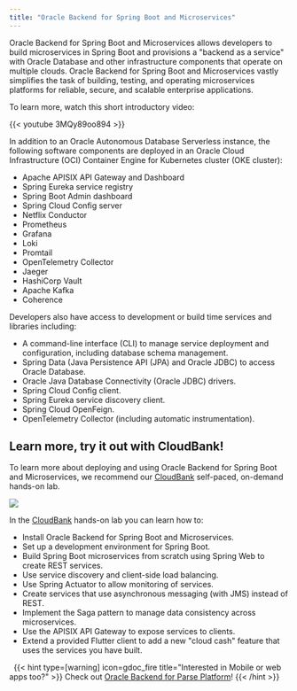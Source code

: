 ```yaml
---
title: "Oracle Backend for Spring Boot and Microservices"
---
```


Oracle Backend for Spring Boot and Microservices allows developers to build microservices in Spring Boot and provisions a "backend as a service" with
Oracle Database and other infrastructure components that operate on multiple clouds. Oracle Backend for Spring Boot and Microservices vastly simplifies the task of
building, testing, and operating microservices platforms for reliable, secure, and scalable enterprise applications.

To learn more, watch this short introductory video:

{{< youtube 3MQy89oo894 >}}

In addition to an Oracle Autonomous Database Serverless instance, the following software components are deployed in an Oracle Cloud
Infrastructure (OCI) Container Engine for Kubernetes cluster (OKE cluster):

- Apache APISIX API Gateway and Dashboard
- Spring Eureka service registry
- Spring Boot Admin dashboard
- Spring Cloud Config server
- Netflix Conductor
- Prometheus
- Grafana
- Loki
- Promtail
- OpenTelemetry Collector
- Jaeger
- HashiCorp Vault
- Apache Kafka
- Coherence

Developers also have access to development or build time services and libraries including:

- A command-line interface (CLI) to manage service deployment and configuration, including database schema management.
- Spring Data (Java Persistence API (JPA) and Oracle JDBC) to access Oracle Database.
- Oracle Java Database Connectivity (Oracle JDBC) drivers.
- Spring Cloud Config client.
- Spring Eureka service discovery client.
- Spring Cloud OpenFeign.
- OpenTelemetry Collector (including automatic instrumentation).

## Learn more, try it out with CloudBank!

To learn more about deploying and using Oracle Backend for Spring Boot and Microservices, we recommend our
[CloudBank](https://bit.ly/CloudBankOnOBaaS) self-paced, on-demand hands-on lab.

![](./cloudbank-hol.png)

In the [CloudBank](https://bit.ly/CloudBankOnOBaaS) hands-on lab you can learn how to: 

* Install Oracle Backend for Spring Boot and Microservices.
* Set up a development environment for Spring Boot.
* Build Spring Boot microservices from scratch using Spring Web to create REST services.
* Use service discovery and client-side load balancing.
* Use Spring Actuator to allow monitoring of services.
* Create services that use asynchronous messaging (with JMS) instead of REST.
* Implement the Saga pattern to manage data consistency across microservices.
* Use the APISIX API Gateway to expose services to clients. 
* Extend a provided Flutter client to add a new "cloud cash" feature that uses the services you have built.

&nbsp;
{{< hint type=[warning] icon=gdoc_fire title="Interested in Mobile or web apps too?" >}}
Check out [Oracle Backend for Parse Platform](https://oracle.github.io/microservices-datadriven/mbaas/)!
{{< /hint >}}
&nbsp;



